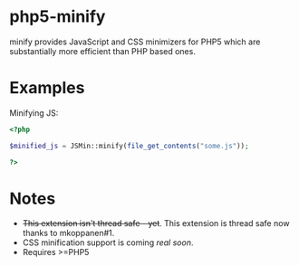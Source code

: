 php5-minify
===========

minify provides JavaScript and CSS minimizers for PHP5 which are substantially more efficient than PHP based ones.

Examples
========
Minifying JS:
```php
<?php

$minified_js = JSMin::minify(file_get_contents("some.js"));

?>
```

Notes
=====
- ~~This extension isn't thread safe - yet~~. This extension is thread safe now thanks to mkoppanen#1.
- CSS minification support is coming *real soon*.
- Requires >=PHP5
